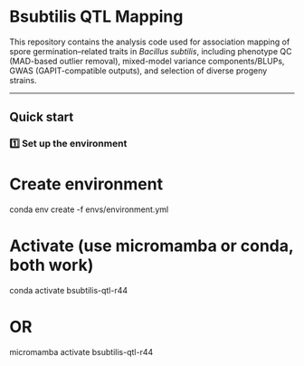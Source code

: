 # Bsubtilis QTL Mapping

This repository contains the analysis code used for association mapping of spore germination–related traits in *Bacillus subtilis*, including phenotype QC (MAD-based outlier removal), mixed-model variance components/BLUPs, GWAS (GAPIT-compatible outputs), and selection of diverse progeny strains.

---

## Quick start

### 1️⃣ Set up the environment

# Create environment
conda env create -f envs/environment.yml

# Activate (use micromamba or conda, both work)
conda activate bsubtilis-qtl-r44
# OR
micromamba activate bsubtilis-qtl-r44


